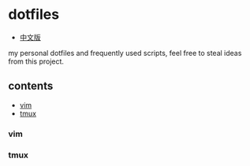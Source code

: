 # dotfiles

- [中文版](./README-CN.md)

my personal dotfiles and frequently used scripts, feel free to steal ideas from this project.

## contents

- [vim](#vim)
- [tmux](#tmux)


### vim


### tmux
